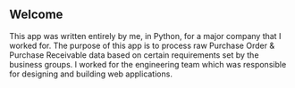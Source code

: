 ## Welcome

This app was written entirely by me, in Python, for a major company that I worked for.
The purpose of this app is to process raw Purchase Order & Purchase Receivable data based on certain requirements set by the business groups. I worked for the engineering team which was responsible for designing and building web applications.


